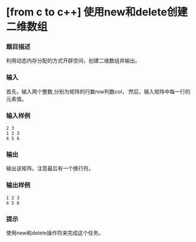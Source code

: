 # [from c to c++] 使用new和delete创建二维数组

### 题目描述
利用动态内存分配的方式开辟空间，创建二维数组并输出。

### 输入
首先，输入两个整数,分别为矩阵的行数$row$列数$col$，
然后，输入矩阵中每一行的元素值。

### 输入样例
```
2 3
1 2 3
4 5 6
```

### 输出
输出该矩阵。注意最后有一个换行符。

### 输出样例
```
1 2 3
4 5 6
```

### 提示
使用new和delete操作符来完成这个任务。


